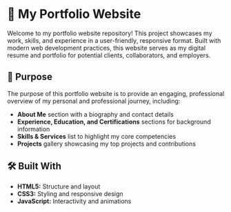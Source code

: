 # 📄 My Portfolio Website

Welcome to my portfolio website repository! This project showcases my work, skills, and experience in a user-friendly, responsive format. Built with modern web development practices, this website serves as my digital resume and portfolio for potential clients, collaborators, and employers.

## 🎯 Purpose

The purpose of this portfolio website is to provide an engaging, professional overview of my personal and professional journey, including:

- **About Me** section with a biography and contact details
- **Experience, Education, and Certifications** sections for background information
- **Skills & Services** list to highlight my core competencies
- **Projects** gallery showcasing my top projects and contributions

## 🛠️ Built With

- **HTML5:** Structure and layout
- **CSS3:** Styling and responsive design
- **JavaScript:** Interactivity and animations
